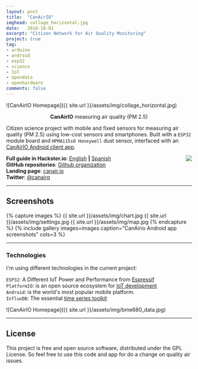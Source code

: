 ```yaml
---
layout: post
title:  "CanAirIO"
imghead: collage_horizontal.jpg
date:   2018-10-01
excerpt: "Citizen Network for Air Quality Monitoring"
project: true
tag:
- arduino
- android
- esp32
- science
- IoT
- opendata
- openhardware
comments: false
---
```


![CanAirIO Homepage]({{ site.url }}/assets/img/collage_horizontal.jpg)
    
<center><b>CanAirIO</b> measuring air quality (PM 2.5)</center>

Citizen science project with mobile and fixed sensors for measuring air quality (PM 2.5) using low-cost sensors and smartphones. Built with a `ESP32` module board and `HPMA115s0 Honeywell` dust sensor, interfaced with an [CanAirIO Android client app](https://github.com/kike-canaries/android-hpma115s0).

<a href="https://play.google.com/store/apps/details?id=hpsaturn.pollutionreporter" target="_blank"><img src="{{ site.url }}/assets/img/gplayicon.png" align="right"></a>

**Full guide in Hackster.io**: [English](https://www.hackster.io/MetaKernel/canairio-citizen-network-for-air-quality-monitoring-bbf647) 
**|** [Spanish](https://www.hackster.io/114723/canairio-red-ciudadana-para-monitoreo-de-calidad-del-aire-96f79a) <br/>
**GitHub repositories**: [Github organization](https://github.com/kike-canaries) <br/>
**Landing page**: [canair.io](http://canair.io) <br/>
**Twitter**: [@canairq](https://twitter.com/canairq)

---

## Screenshots

{% capture images %}
  {{ site.url }}/assets/img/chart.jpg
  {{ site.url }}/assets/img/settings.jpg
  {{ site.url }}/assets/img/map.jpg
{% endcapture %}
{% include gallery images=images caption="CanAirio Android app screenshots" cols=3 %}

---

### Technologies

I'm using different technologies in the current project: <br/> 

`ESP32`: A Different IoT Power and Performance from [Espressif](https://www.espressif.com/en/products/hardware/esp32/overview) <br/>
`PlatformIO`: is an open source ecosystem for [IoT development](https://platformio.org/) <br/>
`Android`: is the world's most popular mobile platform. <br/>
`InfluxDB`: The essential [time series toolkit](https://www.influxdata.com/products/) <br/>

![CanAirIO Homepage]({{ site.url }}/assets/img/bme680_data.jpg)

---

## License

This project is free and open source software, distributed under the GPL License. So feel free to use this code and app for do a change on quality air issues.
